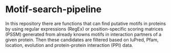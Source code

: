 # Motif-search-pipeline

In this repository there are functions that can find putative motifs in proteins by using regular expressions (RegEx) or position-specific scoring matrices (PSSM) generated from already knowns motifs in interaction partners of a given protein. Then these candidates are filtered based on IuPred, Pfam, location, evolution and protein-protein interaction (PPI) data. 
